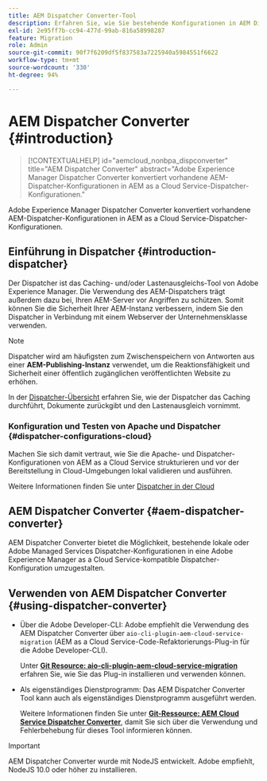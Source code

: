```yaml
---
title: AEM Dispatcher Converter-Tool
description: Erfahren Sie, wie Sie bestehende Konfigurationen in AEM Dispatcher in Konfigurationen in AEM as a Cloud Service Dispatcher konvertieren.
exl-id: 2e95ff7b-cc94-477d-99ab-816a58998287
feature: Migration
role: Admin
source-git-commit: 90f7f6209df5f837583a7225940a5984551f6622
workflow-type: tm+mt
source-wordcount: '330'
ht-degree: 94%

---
```


# AEM Dispatcher Converter {#introduction}

>[!CONTEXTUALHELP]
>id="aemcloud_nonbpa_dispconverter"
>title="AEM Dispatcher Converter"
>abstract="Adobe Experience Manager Dispatcher Converter konvertiert vorhandene AEM-Dispatcher-Konfigurationen in AEM as a Cloud Service-Dispatcher-Konfigurationen."

Adobe Experience Manager Dispatcher Converter konvertiert vorhandene AEM-Dispatcher-Konfigurationen in AEM as a Cloud Service-Dispatcher-Konfigurationen.

## Einführung in Dispatcher {#introduction-dispatcher}

Der Dispatcher ist das Caching- und/oder Lastenausgleichs-Tool von Adobe Experience Manager. Die Verwendung des AEM-Dispatchers trägt außerdem dazu bei, Ihren AEM-Server vor Angriffen zu schützen. Somit können Sie die Sicherheit Ihrer AEM-Instanz verbessern, indem Sie den Dispatcher in Verbindung mit einem Webserver der Unternehmensklasse verwenden.

>[!NOTE]
>Dispatcher wird am häufigsten zum Zwischenspeichern von Antworten aus einer **AEM-Publishing-Instanz** verwendet, um die Reaktionsfähigkeit und Sicherheit einer öffentlich zugänglichen veröffentlichten Website zu erhöhen.

In der [Dispatcher-Übersicht](https://experienceleague.adobe.com/docs/experience-manager-dispatcher/using/dispatcher.html?lang=de) erfahren Sie, wie der Dispatcher das Caching durchführt, Dokumente zurückgibt und den Lastenausgleich vornimmt.

### Konfiguration und Testen von Apache und Dispatcher {#dispatcher-configurations-cloud}

Machen Sie sich damit vertraut, wie Sie die Apache- und Dispatcher-Konfigurationen von AEM as a Cloud Service strukturieren und vor der Bereitstellung in Cloud-Umgebungen lokal validieren und ausführen.

Weitere Informationen finden Sie unter [Dispatcher in der Cloud](https://experienceleague.adobe.com/docs/experience-manager-cloud-service/content/implementing/content-delivery/disp-overview.html?lang=de)

## AEM Dispatcher Converter {#aem-dispatcher-converter}

AEM Dispatcher Converter bietet die Möglichkeit, bestehende lokale oder Adobe Managed Services Dispatcher-Konfigurationen in eine Adobe Experience Manager as a Cloud Service-kompatible Dispatcher-Konfiguration umzugestalten.

## Verwenden von AEM Dispatcher Converter {#using-dispatcher-converter}

* Über die Adobe Developer-CLI: Adobe empfiehlt die Verwendung des AEM Dispatcher Converter über `aio-cli-plugin-aem-cloud-service-migration` (AEM as a Cloud Service-Code-Refaktorierungs-Plug-in für die Adobe Developer-CLI).

  Unter **[Git Resource: aio-cli-plugin-aem-cloud-service-migration](https://github.com/adobe/aio-cli-plugin-aem-cloud-service-migration#introduction)** erfahren Sie, wie Sie das Plug-in installieren und verwenden können.

* Als eigenständiges Dienstprogramm: Das AEM Dispatcher Converter Tool kann auch als eigenständiges Dienstprogramm ausgeführt werden.

  Weitere Informationen finden Sie unter **[Git-Ressource: AEM Cloud Service Dispatcher Converter](https://github.com/adobe/aem-cloud-service-source-migration/tree/master/packages/dispatcher-converter)**, damit Sie sich über die Verwendung und Fehlerbehebung für dieses Tool informieren können.

>[!IMPORTANT]
>AEM Dispatcher Converter wurde mit NodeJS entwickelt. Adobe empfiehlt, NodeJS 10.0 oder höher zu installieren.
